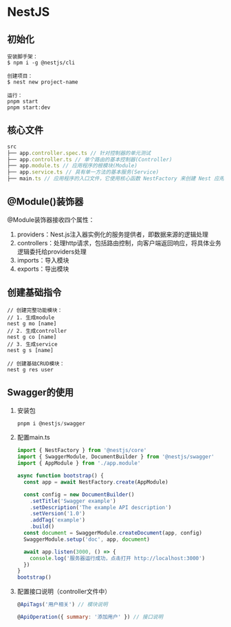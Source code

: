 # NestJS

## 初始化

```
安装脚手架：
$ npm i -g @nestjs/cli

创建项目：
$ nest new project-name

运行：
pnpm start
pnpm start:dev
```

## 核心文件

```js
src
├── app.controller.spec.ts // 针对控制器的单元测试
├── app.controller.ts // 单个路由的基本控制器(Controller)
├── app.module.ts // 应用程序的根模块(Module)
├── app.service.ts // 具有单一方法的基本服务(Service)
├── main.ts // 应用程序的入口文件，它使用核心函数 NestFactory 来创建 Nest 应用程序的实例
```

## @Module()装饰器

@Module装饰器接收四个属性：

1. providers：Nest.js注入器实例化的服务提供者，即数据来源的逻辑处理
2. controllers：处理http请求，包括路由控制，向客户端返回响应，将具体业务逻辑委托给providers处理
3. imports：导入模块
4. exports：导出模块

## 创建基础指令

```
// 创建完整功能模块：
// 1. 生成module
nest g mo [name]
// 2. 生成controller
nest g co [name]
// 3. 生成service
nest g s [name]

// 创建基础CRUD模块：
nest g res user
```

## Swagger的使用

1. 安装包

   ```js
   pnpm i @nestjs/swagger
   ```

2. 配置main.ts

   ```js
   import { NestFactory } from '@nestjs/core'
   import { SwaggerModule, DocumentBuilder } from '@nestjs/swagger'
   import { AppModule } from './app.module'
   
   async function bootstrap() {
     const app = await NestFactory.create(AppModule)
   
     const config = new DocumentBuilder()
       .setTitle('Swagger example')
       .setDescription('The example API description')
       .setVersion('1.0')
       .addTag('example')
       .build()
     const document = SwaggerModule.createDocument(app, config)
     SwaggerModule.setup('doc', app, document)
   
     await app.listen(3000, () => {
       console.log('服务器运行成功，点击打开 http://localhost:3000')
     })
   }
   bootstrap()
   ```

3. 配置接口说明（controller文件中）

   ```js
   @ApiTags('用户相关') // 模块说明
   
   @ApiOperation({ summary: '添加用户' }) // 接口说明
   ```

   
